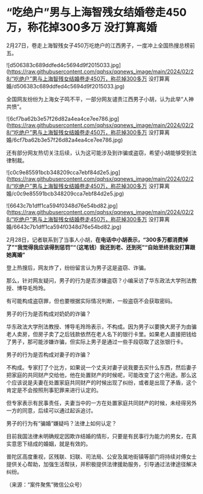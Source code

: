 # “吃绝户”男与上海智残女结婚卷走450万，称花掉300多万 没打算离婚

2月27日，卷走上海智残女子450万吃绝户的江西男子，一度冲上全国热搜总榜前五。

![d506383c689ddfed4c5694d9f2015033.jpg](https://raw.githubusercontent.com/qqhsx/qqnews_image/main/2024/02/28/“吃绝户”男与上海智残女结婚卷走450万，称花掉300多万 没打算离婚/d506383c689ddfed4c5694d9f2015033.jpg)

全国网友纷纷为上海女子鸣不平，一部分网友谴责江西男子小胡，认为此举“人神共愤”。

![6cf7ba62b3e57f26d82a4ea4ce7ee786.jpg](https://raw.githubusercontent.com/qqhsx/qqnews_image/main/2024/02/28/“吃绝户”男与上海智残女结婚卷走450万，称花掉300多万 没打算离婚/6cf7ba62b3e57f26d82a4ea4ce7ee786.jpg)

还有部分网友热切关注后续，认为这可能涉及到诈骗或盗窃，希望小胡能够受到法律制裁。

![c0c9e85591bcb348209cca7ebf84d2e5.jpg](https://raw.githubusercontent.com/qqhsx/qqnews_image/main/2024/02/28/“吃绝户”男与上海智残女结婚卷走450万，称花掉300多万 没打算离婚/c0c9e85591bcb348209cca7ebf84d2e5.jpg)

![6643c7b1dff1ca594f0348d76e54bd82.jpg](https://raw.githubusercontent.com/qqhsx/qqnews_image/main/2024/02/28/“吃绝户”男与上海智残女结婚卷走450万，称花掉300多万 没打算离婚/6643c7b1dff1ca594f0348d76e54bd82.jpg)

2月28日，记者联系到了当事人小胡，**在电话中小胡表示，“300多万都消费掉了”“我觉得我应该得到惩罚”“（这笔钱）我还到老、还到死”“自始至终我没打算跟她离婚”**

登上热搜后，网友炸了，纷纷留言认为男子这是盗窃、诈骗。

那么，针对网友疑问，男子的行为是否涉嫌盗窃？小编采访了华东政法大学刑法教授、博导毛玲玲。

有可能构成盗窃罪，但也要根据实际情况判断，一般盗窃不会获取密码。

男子的行为是否构成对奶奶的诈骗？

华东政法大学刑法教授、博导毛玲玲表示，不构成。因为男子以要换大房子为由骗老人卖房，但房子卖了之后钱款依然在老人名下的银行卡里。如果老人直接把钱给了男子，那可能涉嫌诈骗，但实际上男子是通过一些手段窃取了这张银行卡。

男子的行为是否构成对妻子的诈骗？

不构成。专家打了个比方，如果说一个丈夫对妻子说我要去买什么东西，然后妻子把家庭的共同财产交给他，他在处置财产的时候呢，可能改变了这个用途。那么这个应该说是夫妻在处置家庭共同财产的时候出现了纠纷，或者是出现了矛盾，这个肯定是不会按照刑事犯罪来进行认定的。

但专家表示有民事责任，夫妻当中的一方在处置家庭共同财产的时候，未经得另外一方的同意，后续可以通过起诉追讨。

男子的行为有“骗婚”嫌疑吗？法律上如何认定？

目前我国法律未明确规定因欺诈结婚的情形，只要是有民事行为能力的男女，在真实意思下结成的婚姻，就是有效的。

普陀区高度重视，区残联、妇联、司法局、公安及属地街镇等部门将持续对傅女士提供关心帮助，加强生活帮扶，并积极提供法律援助服务，引导通过法律途径解决纠纷。

（来源：“案件聚焦”微信公众号）

